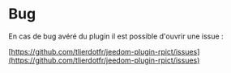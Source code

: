 Bug
===

En cas de bug avéré du plugin il est possible d'ouvrir une issue :

[https://github.com/tlierdotfr/jeedom-plugin-rpict/issues](https://github.com/tlierdotfr/jeedom-plugin-rpict/issues)
